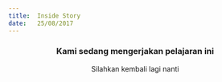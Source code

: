 ```yaml
---
title:  Inside Story
date:   25/08/2017
---
```


### <center>Kami sedang mengerjakan pelajaran ini</center>
<center>Silahkan kembali lagi nanti</center>